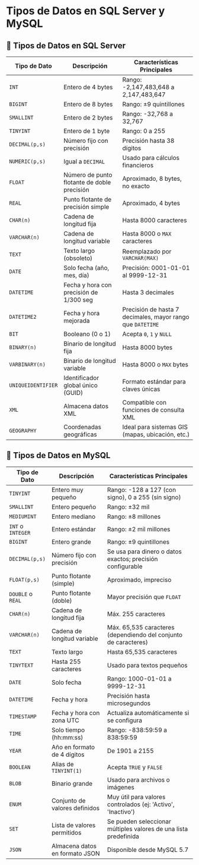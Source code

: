 
# Tipos de Datos en SQL Server y MySQL

## 🧩 Tipos de Datos en SQL Server

| Tipo de Dato       | Descripción                                         | Características Principales                                                                 |
|--------------------|-----------------------------------------------------|---------------------------------------------------------------------------------------------|
| `INT`              | Entero de 4 bytes                                   | Rango: -2,147,483,648 a 2,147,483,647                                                      |
| `BIGINT`           | Entero de 8 bytes                                   | Rango: ±9 quintillones                                                                     |
| `SMALLINT`         | Entero de 2 bytes                                   | Rango: -32,768 a 32,767                                                                    |
| `TINYINT`          | Entero de 1 byte                                    | Rango: 0 a 255                                                                             |
| `DECIMAL(p,s)`     | Número fijo con precisión                           | Precisión hasta 38 dígitos                                                                 |
| `NUMERIC(p,s)`     | Igual a `DECIMAL`                                   | Usado para cálculos financieros                                                            |
| `FLOAT`            | Número de punto flotante de doble precisión         | Aproximado, 8 bytes, no exacto                                                             |
| `REAL`             | Punto flotante de precisión simple                  | Aproximado, 4 bytes                                                                        |
| `CHAR(n)`          | Cadena de longitud fija                             | Hasta 8000 caracteres                                                                      |
| `VARCHAR(n)`       | Cadena de longitud variable                         | Hasta 8000 o `MAX` caracteres                                                              |
| `TEXT`             | Texto largo (obsoleto)                              | Reemplazado por `VARCHAR(MAX)`                                                            |
| `DATE`             | Solo fecha (año, mes, día)                          | Precisión: 0001-01-01 al 9999-12-31                                                        |
| `DATETIME`         | Fecha y hora con precisión de 1/300 seg             | Hasta 3 decimales                                                                          |
| `DATETIME2`        | Fecha y hora mejorada                               | Precisión de hasta 7 decimales, mayor rango que `DATETIME`                                |
| `BIT`              | Booleano (0 o 1)                                     | Acepta `0`, `1` y `NULL`                                                                   |
| `BINARY(n)`        | Binario de longitud fija                            | Hasta 8000 bytes                                                                           |
| `VARBINARY(n)`     | Binario de longitud variable                        | Hasta 8000 o `MAX` bytes                                                                   |
| `UNIQUEIDENTIFIER` | Identificador global único (GUID)                   | Formato estándar para claves únicas                                                        |
| `XML`              | Almacena datos XML                                  | Compatible con funciones de consulta XML                                                   |
| `GEOGRAPHY`        | Coordenadas geográficas                             | Ideal para sistemas GIS (mapas, ubicación, etc.)                                           |

## 🐬 Tipos de Datos en MySQL

| Tipo de Dato       | Descripción                                         | Características Principales                                                                 |
|--------------------|-----------------------------------------------------|---------------------------------------------------------------------------------------------|
| `TINYINT`          | Entero muy pequeño                                  | Rango: -128 a 127 (con signo), 0 a 255 (sin signo)                                         |
| `SMALLINT`         | Entero pequeño                                      | Rango: ±32 mil                                                                              |
| `MEDIUMINT`        | Entero mediano                                      | Rango: ±8 millones                                                                          |
| `INT` o `INTEGER`  | Entero estándar                                     | Rango: ±2 mil millones                                                                      |
| `BIGINT`           | Entero grande                                       | Rango: ±9 quintillones                                                                      |
| `DECIMAL(p,s)`     | Número fijo con precisión                           | Se usa para dinero o datos exactos; precisión configurable                                  |
| `FLOAT(p,s)`       | Punto flotante (simple)                             | Aproximado, impreciso                                                                      |
| `DOUBLE` o `REAL`  | Punto flotante (doble)                              | Mayor precisión que `FLOAT`                                                                |
| `CHAR(n)`          | Cadena de longitud fija                             | Máx. 255 caracteres                                                                         |
| `VARCHAR(n)`       | Cadena de longitud variable                         | Máx. 65,535 caracteres (dependiendo del conjunto de caracteres)                           |
| `TEXT`             | Texto largo                                         | Hasta 65,535 caracteres                                                                    |
| `TINYTEXT`         | Hasta 255 caracteres                                | Usado para textos pequeños                                                                 |
| `DATE`             | Solo fecha                                          | Rango: 1000-01-01 a 9999-12-31                                                              |
| `DATETIME`         | Fecha y hora                                        | Precisión hasta microsegundos                                                              |
| `TIMESTAMP`        | Fecha y hora con zona UTC                           | Actualiza automáticamente si se configura                                                  |
| `TIME`             | Solo tiempo (hh:mm:ss)                              | Rango: -838:59:59 a 838:59:59                                                               |
| `YEAR`             | Año en formato de 4 dígitos                         | De 1901 a 2155                                                                             |
| `BOOLEAN`          | Alias de `TINYINT(1)`                               | Acepta `TRUE` y `FALSE`                                                                    |
| `BLOB`             | Binario grande                                      | Usado para archivos o imágenes                                                             |
| `ENUM`             | Conjunto de valores definidos                       | Muy útil para valores controlados (ej: 'Activo', 'Inactivo')                              |
| `SET`              | Lista de valores permitidos                         | Se pueden seleccionar múltiples valores de una lista predefinida                          |
| `JSON`             | Almacena datos en formato JSON                      | Disponible desde MySQL 5.7                                                                 |
